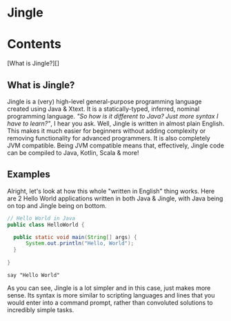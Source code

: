 # Jingle

# Contents
[What is Jingle?][]

## What is Jingle?
Jingle is a (very) high-level general-purpose programming language created using Java & Xtext. It is a statically-typed, inferred, nominal programming language. *"So how is it different to Java? Just more syntax I have to learn?"*, I hear you ask. Well, Jingle is written in almost plain English. This makes it much easier for beginners without adding complexity or removing functionality for advanced programmers. It is also completely JVM compatible. Being JVM compatible means that, effectively, Jingle code can be compiled to Java, Kotlin, Scala & more!
## Examples
Alright, let's look at how this whole "written in English" thing works. Here are 2 Hello World applications written in both Java & Jingle, with Java being on top and Jingle being on bottom.

```java
// Hello World in Java
public class HelloWorld {

  public static void main(String[] args) {
      System.out.println("Hello, World");
  }
  
}
```
`say "Hello World"`

As you can see, Jingle is a lot simpler and in this case, just makes more sense. Its syntax is more similar to scripting languages and lines that you would enter into a command prompt, rather than convoluted solutions to incredibly simple tasks.
